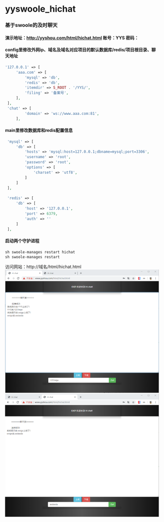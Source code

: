 # yyswoole_hichat
### 基于swoole的及时聊天

#### 演示地址：http://yyshou.com/html/hichat.html 账号：YYS 密码：

#### config里修改外网ip、域名及域名对应项目的默认数据库/redis/项目根目录、聊天地址
```php
'127.0.0.1' => [
     'aaa.com' => [
         'mysql' => 'db',
         'redis' => 'db',
         'itemdir' => S_ROOT . '/YYS/',
         'filing' => '备案号',
     ],
 ],
 'chat' => [
         'domain' => 'ws://www.aaa.com:81',
     ],
```

#### main里修改数据库和redis配置信息
```php
 'mysql' => [
     'db' => [
         'hosts' => 'mysql:host=127.0.0.1;dbname=mysql;port=3306',
         'username' => 'root',
         'password' => 'root',
         'options' => [
             'charset' => 'utf8',
         ]
     ]
 ],
 
 'redis' => [
     'db' => [
         'host' => '127.0.0.1',
         'port' => 6379,
         'auth' => ''
     ]
 ],

```



#### 启动两个守护进程
```shell
sh swoole-manages restart hichat
sh swoole-manages restart
```

访问网站：http://域名/html/hichat.html
![yys](https://github.com/1019227215/yyswoole_hichat/blob/master/Public/image/l1.png)  
![yys](https://github.com/1019227215/yyswoole_hichat/blob/master/Public/image/l2.png)  
